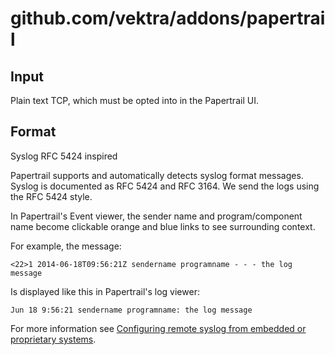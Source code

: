 # github.com/vektra/addons/papertrail

## Input

Plain text TCP, which must be opted into in the Papertrail UI.

## Format

Syslog RFC 5424 inspired

Papertrail supports and automatically detects syslog format messages. Syslog is
documented as RFC 5424 and RFC 3164. We send the logs using the RFC 5424 style.

In Papertrail's Event viewer, the sender name and program/component name become
clickable orange and blue links to see surrounding context.

For example, the message:

```
<22>1 2014-06-18T09:56:21Z sendername programname - - - the log message
```

Is displayed like this in Papertrail's log viewer:

```
Jun 18 9:56:21 sendername programname: the log message
```

For more information see
[Configuring remote syslog from embedded or proprietary
systems](http://help.papertrailapp.com/kb/configuration/configuring-remote-syslog-from-embedded-or-proprietary-systems/).
